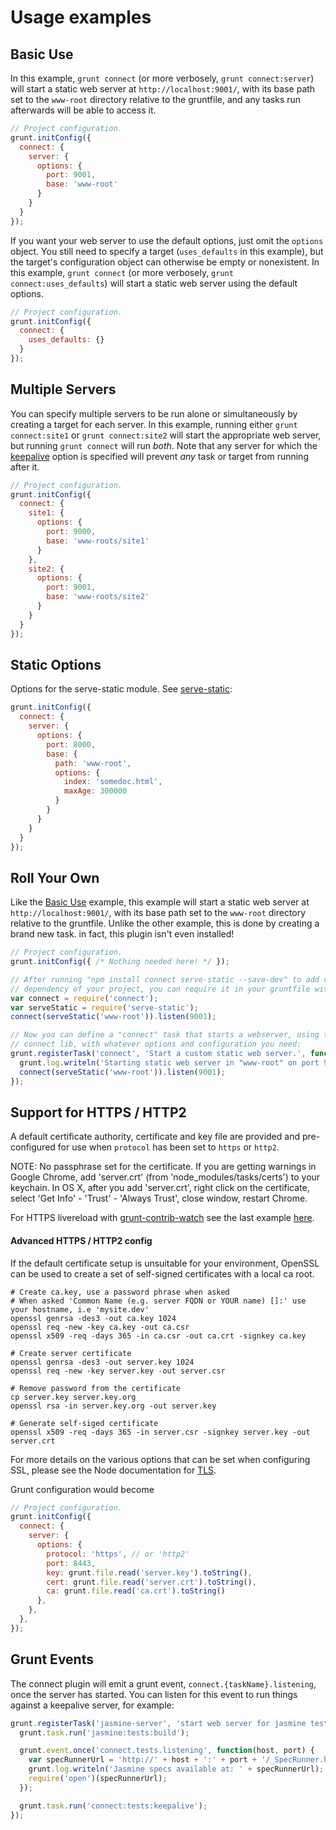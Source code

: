 # Usage examples

## Basic Use
In this example, `grunt connect` (or more verbosely, `grunt connect:server`) will start a static web server at `http://localhost:9001/`, with its base path set to the `www-root` directory relative to the gruntfile, and any tasks run afterwards will be able to access it.

```js
// Project configuration.
grunt.initConfig({
  connect: {
    server: {
      options: {
        port: 9001,
        base: 'www-root'
      }
    }
  }
});
```

If you want your web server to use the default options, just omit the `options` object. You still need to specify a target (`uses_defaults` in this example), but the target's configuration object can otherwise be empty or nonexistent. In this example, `grunt connect` (or more verbosely, `grunt connect:uses_defaults`) will start a static web server using the default options.

```js
// Project configuration.
grunt.initConfig({
  connect: {
    uses_defaults: {}
  }
});
```

## Multiple Servers
You can specify multiple servers to be run alone or simultaneously by creating a target for each server. In this example, running either `grunt connect:site1` or `grunt connect:site2` will  start the appropriate web server, but running `grunt connect` will run _both_. Note that any server for which the [keepalive](#keepalive) option is specified will prevent _any_ task or target from running after it.

```js
// Project configuration.
grunt.initConfig({
  connect: {
    site1: {
      options: {
        port: 9000,
        base: 'www-roots/site1'
      }
    },
    site2: {
      options: {
        port: 9001,
        base: 'www-roots/site2'
      }
    }
  }
});
```

## Static Options

Options for the serve-static module. See [serve-static](https://www.npmjs.com/package/serve-static):

```js
grunt.initConfig({
  connect: {
    server: {
      options: {
        port: 8000,
        base: {
          path: 'www-root',
          options: {
            index: 'somedoc.html',
            maxAge: 300000
          }
        }
      }
    }
  }
});
```



## 

## Roll Your Own
Like the [Basic Use](#basic-use) example, this example will start a static web server at `http://localhost:9001/`, with its base path set to the `www-root` directory relative to the gruntfile. Unlike the other example, this is done by creating a brand new task. in fact, this plugin isn't even installed!

```js
// Project configuration.
grunt.initConfig({ /* Nothing needed here! */ });

// After running "npm install connect serve-static --save-dev" to add connect as a dev
// dependency of your project, you can require it in your gruntfile with:
var connect = require('connect');
var serveStatic = require('serve-static');
connect(serveStatic('www-root')).listen(9001);

// Now you can define a "connect" task that starts a webserver, using the
// connect lib, with whatever options and configuration you need:
grunt.registerTask('connect', 'Start a custom static web server.', function() {
  grunt.log.writeln('Starting static web server in "www-root" on port 9001.');
  connect(serveStatic('www-root')).listen(9001);
});
```

## Support for HTTPS / HTTP2

A default certificate authority, certificate and key file are provided and pre-
configured for use when `protocol` has been set to `https` or `http2`.

NOTE: No passphrase set for the certificate.
If you are getting warnings in Google Chrome, add 'server.crt' (from 'node_modules/tasks/certs')
to your keychain.
In OS X, after you add 'server.crt', right click on the certificate,
select 'Get Info' - 'Trust' - 'Always Trust', close window, restart Chrome.

For HTTPS livereload with [grunt-contrib-watch](https://github.com/gruntjs/grunt-contrib-watch) 
 see the last example [here](https://github.com/gruntjs/grunt-contrib-watch#optionslivereload).

#### Advanced HTTPS / HTTP2 config

If the default certificate setup is unsuitable for your environment, OpenSSL
can be used to create a set of self-signed certificates with a local ca root.

```shell
# Create ca.key, use a password phrase when asked
# When asked 'Common Name (e.g. server FQDN or YOUR name) []:' use your hostname, i.e 'mysite.dev'
openssl genrsa -des3 -out ca.key 1024
openssl req -new -key ca.key -out ca.csr
openssl x509 -req -days 365 -in ca.csr -out ca.crt -signkey ca.key

# Create server certificate
openssl genrsa -des3 -out server.key 1024
openssl req -new -key server.key -out server.csr

# Remove password from the certificate
cp server.key server.key.org
openssl rsa -in server.key.org -out server.key

# Generate self-siged certificate
openssl x509 -req -days 365 -in server.csr -signkey server.key -out server.crt
```

For more details on the various options that can be set when configuring SSL,
please see the Node documentation for [TLS][].

Grunt configuration would become

```js
// Project configuration.
grunt.initConfig({
  connect: {
    server: {
      options: {
        protocol: 'https', // or 'http2'
        port: 8443,
        key: grunt.file.read('server.key').toString(),
        cert: grunt.file.read('server.crt').toString(),
        ca: grunt.file.read('ca.crt').toString()
      },
    },
  },
});
```

[TLS]: http://nodejs.org/api/tls.html#tls_tls_createserver_options_secureconnectionlistener

## Grunt Events
The connect plugin will emit a grunt event, `connect.{taskName}.listening`, once the server has started. You can listen for this event to run things against a keepalive server, for example:

```js
grunt.registerTask('jasmine-server', 'start web server for jasmine tests in browser', function() {
  grunt.task.run('jasmine:tests:build');

  grunt.event.once('connect.tests.listening', function(host, port) {
    var specRunnerUrl = 'http://' + host + ':' + port + '/_SpecRunner.html';
    grunt.log.writeln('Jasmine specs available at: ' + specRunnerUrl);
    require('open')(specRunnerUrl);
  });

  grunt.task.run('connect:tests:keepalive');
});
```
